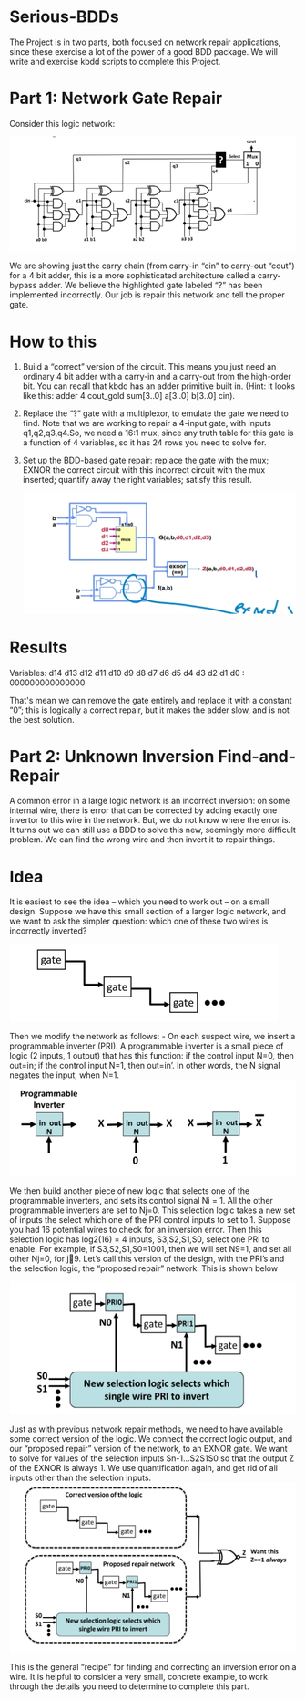 # Serious-BDDs
The Project is in two parts, both focused on network repair applications, since these exercise a lot of the power of a good BDD package. We will write and exercise kbdd scripts to complete this Project.

# Part 1: Network Gate Repair
Consider this logic network:

   ![](https://github.com/3a3del/Serious-BDDs/blob/main/First%20Part%20Design.jpeg)     

   
We are showing just the carry chain (from carry-in “cin” to carry-out “cout”) for a 4 bit adder, this is a more sophisticated architecture called a carry-bypass adder. We believe the highlighted gate labeled “?” has been implemented incorrectly. Our job is repair this network and tell the proper gate.
# How to this
  1. Build a “correct” version of the circuit. This means you just need an ordinary 4 bit adder with a carry-in and a carry-out from the high-order bit. You can 
     recall that kbdd has an adder primitive built in. (Hint: it looks like this: adder 4 cout_gold sum[3..0] a[3..0] b[3..0] cin).
  2. Replace the “?” gate with a multiplexor, to emulate the gate we need to find. Note that we are working to repair a 4-input gate, with inputs q1,q2,q3,q4.So, we need a 
     16:1 mux, since any truth table for this gate is a function of 4 variables, so it has 24 rows you need to solve for.
  3. Set up the BDD-based gate repair: replace the gate with the mux; EXNOR the correct circuit with this incorrect circuit with the mux inserted; quantify away the right 
     variables; satisfy this result.


      ![](https://github.com/3a3del/Serious-BDDs/blob/main/temp.jpeg)

     
# Results
Variables: d14 d13 d12 d11 d10 d9 d8 d7 d6 d5 d4 d3 d2 d1 d0 : 000000000000000

That's mean we can remove the gate entirely and replace it with a constant “0”;  this is logically a correct repair, but it makes the adder slow, and is not the best solution. 

# Part 2: Unknown Inversion Find-and-Repair
A common error in a large logic network is an incorrect inversion: on some internal wire, there is error that can be corrected by adding exactly one invertor to this wire 
in the network. But, we do not know where the error is. It turns out we can still use a BDD to solve this new, seemingly more difficult problem. We can find the wrong wire and then invert it to repair things.

 # Idea
It is easiest to see the idea – which you need to work out – on a small design. Suppose we have this small section of a larger logic network, and we want to ask the simpler question: which one of these two wires is incorrectly inverted?

![](https://github.com/3a3del/Serious-BDDs/blob/main/t2.jpeg)
      
Then we modify the network as follows:
    - On each suspect wire, we insert a programmable inverter (PRI). A programmable inverter is a small piece of logic (2 inputs, 1 output) that has this function: if the 
      control input N=0, then out=in; if the control input N=1, then out=in’. In other words, the N signal negates the input, when N=1. 
        ![](https://github.com/3a3del/Serious-BDDs/blob/main/t3.jpeg)
        
We then build another piece of new logic that selects one of the programmable inverters, and sets its control signal Ni = 1. All the other programmable inverters are set to Nj=0. This selection logic takes a new set of inputs the select which one of the PRI control inputs to set to 1. Suppose you had 16 potential wires to check for an inversion error. Then this selection logic has log2(16) = 4 inputs, S3,S2,S1,S0, select one PRI to enable. For example, if 
S3,S2,S1,S0=1001, then we will set N9=1, and set all other Nj=0, for j9. Let’s call this version of the design, with the PRI’s and the selection logic, the “proposed repair” network. This is shown below
  
   ![](https://github.com/3a3del/Serious-BDDs/blob/main/t4.jpeg)
   
Just as with previous network repair methods, we need to have available some correct version of the logic. We connect the correct logic output, and our “proposed repair” version of the network, to an EXNOR gate. We want to solve for values of the selection inputs Sn-1…S2S1S0 so that the output Z of the EXNOR is always 1. We use quantification again, and get rid of all inputs other than the selection inputs.
   ![](https://github.com/3a3del/Serious-BDDs/blob/main/t1.jpeg)
   
This is the general “recipe” for finding and correcting an inversion error on a wire. It is helpful to consider a very small, concrete example, to work through the details you need to determine to complete this part.                    
  
  
  
  
  
                                                                                                                                                                                                                                                                                                                                                                   
  
  
  
  
  
  
  
  
  
  
  
  
  
  
  
  
  
  
